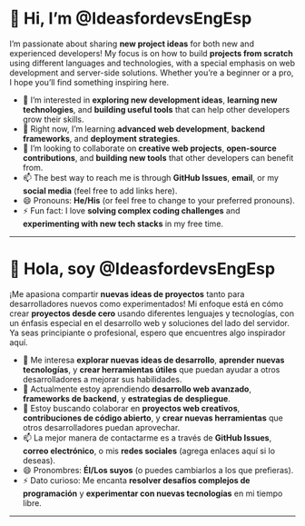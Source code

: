 # 👋 Hi, I’m @IdeasfordevsEngEsp

I’m passionate about sharing **new project ideas** for both new and experienced developers! My focus is on how to build **projects from scratch** using different languages and technologies, with a special emphasis on web development and server-side solutions. Whether you’re a beginner or a pro, I hope you’ll find something inspiring here.

- 👀 I’m interested in **exploring new development ideas**, **learning new technologies**, and **building useful tools** that can help other developers grow their skills.
- 🌱 Right now, I’m learning **advanced web development**, **backend frameworks**, and **deployment strategies**.
- 💞️ I’m looking to collaborate on **creative web projects**, **open-source contributions**, and **building new tools** that other developers can benefit from.
- 📫 The best way to reach me is through **GitHub Issues**, **email**, or my **social media** (feel free to add links here).
- 😄 Pronouns: **He/His** (or feel free to change to your preferred pronouns).
- ⚡ Fun fact: I love **solving complex coding challenges** and **experimenting with new tech stacks** in my free time.

---

# 👋 Hola, soy @IdeasfordevsEngEsp

¡Me apasiona compartir **nuevas ideas de proyectos** tanto para desarrolladores nuevos como experimentados! Mi enfoque está en cómo crear **proyectos desde cero** usando diferentes lenguajes y tecnologías, con un énfasis especial en el desarrollo web y soluciones del lado del servidor. Ya seas principiante o profesional, espero que encuentres algo inspirador aquí.

- 👀 Me interesa **explorar nuevas ideas de desarrollo**, **aprender nuevas tecnologías**, y **crear herramientas útiles** que puedan ayudar a otros desarrolladores a mejorar sus habilidades.
- 🌱 Actualmente estoy aprendiendo **desarrollo web avanzado**, **frameworks de backend**, y **estrategias de despliegue**.
- 💞️ Estoy buscando colaborar en **proyectos web creativos**, **contribuciones de código abierto**, y **crear nuevas herramientas** que otros desarrolladores puedan aprovechar.
- 📫 La mejor manera de contactarme es a través de **GitHub Issues**, **correo electrónico**, o mis **redes sociales** (agrega enlaces aquí si lo deseas).
- 😄 Pronombres: **Él/Los suyos** (o puedes cambiarlos a los que prefieras).
- ⚡ Dato curioso: Me encanta **resolver desafíos complejos de programación** y **experimentar con nuevas tecnologías** en mi tiempo libre.

---

<!---
IdeasfordevsEngEsp/IdeasfordevsEngEsp is a ✨ special ✨ repository because its `README.md` (this file) appears on your GitHub profile.
You can click the Preview link to take a look at your changes.
--->
